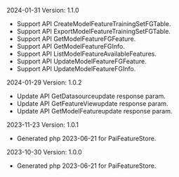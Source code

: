 2024-01-31 Version: 1.1.0
- Support API CreateModelFeatureTrainingSetFGTable.
- Support API ExportModelFeatureTrainingSetFGTable.
- Support API GetModelFeatureFGFeature.
- Support API GetModelFeatureFGInfo.
- Support API ListModelFeatureAvailableFeatures.
- Support API UpdateModelFeatureFGFeature.
- Support API UpdateModelFeatureFGInfo.


2024-01-29 Version: 1.0.2
- Update API GetDatasourceupdate response param.
- Update API GetFeatureViewupdate response param.
- Update API GetModelFeatureupdate response param.


2023-11-23 Version: 1.0.1
- Generated php 2023-06-21 for PaiFeatureStore.

2023-10-30 Version: 1.0.0
- Generated php 2023-06-21 for PaiFeatureStore.

